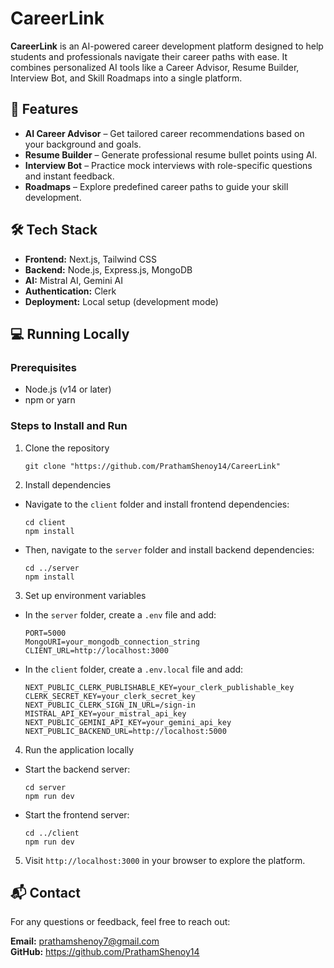 # CareerLink

**CareerLink** is an AI-powered career development platform designed to help students and professionals navigate their career paths with ease. It combines personalized AI tools like a Career Advisor, Resume Builder, Interview Bot, and Skill Roadmaps into a single platform.

## 🚀 Features

- **AI Career Advisor** – Get tailored career recommendations based on your background and goals.  
- **Resume Builder** – Generate professional resume bullet points using AI.  
- **Interview Bot** – Practice mock interviews with role-specific questions and instant feedback.  
- **Roadmaps** – Explore predefined career paths to guide your skill development.

## 🛠 Tech Stack

- **Frontend:** Next.js, Tailwind CSS  
- **Backend:** Node.js, Express.js, MongoDB  
- **AI:** Mistral AI, Gemini AI  
- **Authentication:** Clerk  
- **Deployment:** Local setup (development mode)

## 💻 Running Locally

### Prerequisites

- Node.js (v14 or later)  
- npm or yarn

### Steps to Install and Run

1. Clone the repository
    ```
    git clone "https://github.com/PrathamShenoy14/CareerLink"
    ``` 

2. Install dependencies  
- Navigate to the `client` folder and install frontend dependencies:  
  ```
  cd client
  npm install
  ```
- Then, navigate to the `server` folder and install backend dependencies:  
  ```
  cd ../server
  npm install
  ```

3. Set up environment variables  
- In the `server` folder, create a `.env` file and add:  
  ```
  PORT=5000
  MongoURI=your_mongodb_connection_string
  CLIENT_URL=http://localhost:3000
  ```
- In the `client` folder, create a `.env.local` file and add:  
  ```
  NEXT_PUBLIC_CLERK_PUBLISHABLE_KEY=your_clerk_publishable_key
  CLERK_SECRET_KEY=your_clerk_secret_key
  NEXT_PUBLIC_CLERK_SIGN_IN_URL=/sign-in
  MISTRAL_API_KEY=your_mistral_api_key
  NEXT_PUBLIC_GEMINI_API_KEY=your_gemini_api_key
  NEXT_PUBLIC_BACKEND_URL=http://localhost:5000
  ```

4. Run the application locally  
- Start the backend server:  
  ```
  cd server
  npm run dev
  ```
- Start the frontend server:  
  ```
  cd ../client
  npm run dev
  ```

5. Visit `http://localhost:3000` in your browser to explore the platform.

## 📬 Contact

For any questions or feedback, feel free to reach out:

**Email:** prathamshenoy7@gmail.com  
**GitHub:** https://github.com/PrathamShenoy14
